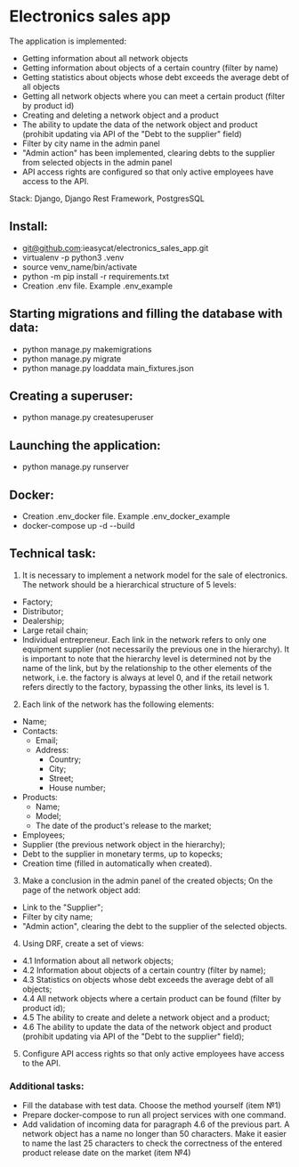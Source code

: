 # Electronics sales app

The application is implemented:

   - Getting information about all network objects
   - Getting information about objects of a certain country (filter by name)
   - Getting statistics about objects whose debt exceeds the average debt of all objects
   - Getting all network objects where you can meet a certain product (filter by product id)
   - Creating and deleting a network object and a product
   - The ability to update the data of the network object and product (prohibit updating via
API of the "Debt to the supplier" field)
   - Filter by city name in the admin panel
   - "Admin action" has been implemented, clearing debts to the supplier from selected objects in the admin panel
   - API access rights are configured so that only active employees have access to the API.

Stack: Django, Django Rest Framework, PostgresSQL

## Install:

   - git@github.com:ieasycat/electronics_sales_app.git 
   - virtualenv -p python3 .venv
   - source venv_name/bin/activate
   - python -m pip install -r requirements.txt
   - Creation .env file. Example .env_example

## Starting migrations and filling the database with data:

   - python manage.py makemigrations
   - python manage.py migrate
   - python manage.py loaddata main_fixtures.json
   
## Creating a superuser:

   - python manage.py createsuperuser
   
## Launching the application:

   - python manage.py runserver

## Docker:

   - Creation .env_docker file. Example .env_docker_example
   - docker-compose up -d --build

## Technical task:
1. It is necessary to implement a network model for the sale of electronics. The network should be a hierarchical structure of 5 levels:
- Factory;
- Distributor;
- Dealership;
- Large retail chain;
- Individual entrepreneur.
Each link in the network refers to only one equipment supplier (not necessarily the previous one in the hierarchy). It is important to note that the hierarchy level is determined not by the name of the link, but by the relationship to the other elements of the network, i.e. the factory is always at level 0, and if the retail network refers directly to the factory, bypassing the other links, its level is 1.

2. Each link of the network has the following elements: 
- Name;
- Contacts:
  - Email;
  - Address:
    - Country;
    - City;
    - Street;
    - House number;
- Products:
  - Name;
  - Model;
  - The date of the product's release to the market; 
- Employees;
- Supplier (the previous network object in the hierarchy);
- Debt to the supplier in monetary terms, up to kopecks; 
- Creation time (filled in automatically when created).

3. Make a conclusion in the admin panel of the created objects; On the page of the network object add:
- Link to the "Supplier";
- Filter by city name;
- "Admin action", clearing the debt to the supplier of the selected objects.

4. Using DRF, create a set of views:
- 4.1 Information about all network objects;
- 4.2 Information about objects of a certain country (filter by name);
- 4.3 Statistics on objects whose debt exceeds the average debt
of all objects;
- 4.4 All network objects where a certain product can be found (filter by product id);
- 4.5 The ability to create and delete a network object and a product;
- 4.6 The ability to update the data of the network object and product (prohibit updating via
API of the "Debt to the supplier" field);

5. Configure API access rights so that only active employees have access to the API.

### Additional tasks:

  - Fill the database with test data. Choose the method yourself (item №1)
  - Prepare docker-compose to run all project services with one command.
  - Add validation of incoming data for paragraph 4.6 of the previous part. A network object has a name no longer than 50 characters. Make it easier to name the last 25 characters to check the correctness of the entered product release date on the market (item №4)